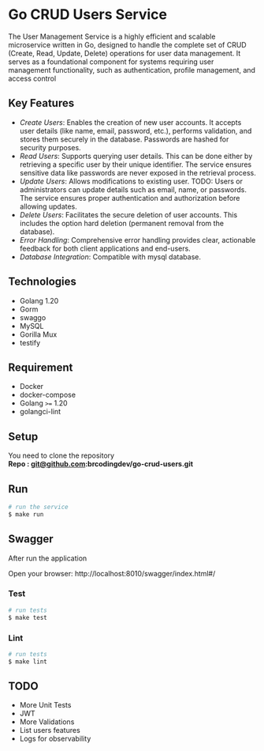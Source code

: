 # Go CRUD Users Service
The User Management Service is a highly efficient and scalable microservice written in Go, designed to handle the complete set of CRUD (Create, Read, Update, Delete) operations for user data management. It serves as a foundational component for systems requiring user management functionality, such as authentication, profile management, and access control

## Key Features
- *Create Users*: Enables the creation of new user accounts. It accepts user details (like name, email, password, etc.), performs validation, and stores them securely in the database. Passwords are hashed for security purposes.
- *Read Users*: Supports querying user details. This can be done either by retrieving a specific user by their unique identifier. The service ensures sensitive data like passwords are never exposed in the retrieval process.
- *Update Users*: Allows modifications to existing user. TODO: Users or administrators can update details such as email, name, or passwords. The service ensures proper authentication and authorization before allowing updates.
- *Delete Users*: Facilitates the secure deletion of user accounts. This includes the option hard deletion (permanent removal from the database).
- *Error Handling*: Comprehensive error handling provides clear, actionable feedback for both client applications and end-users.
- *Database Integration*: Compatible with mysql database.

## Technologies
- Golang 1.20
- Gorm
- swaggo
- MySQL
- Gorilla Mux
- testify

## Requirement
- Docker
- docker-compose
- Golang `>=` 1.20
- golangci-lint

## Setup
You need to clone the repository <br />
<b>Repo : git@github.com:brcodingdev/go-crud-users.git </b>

## Run

```bash
# run the service
$ make run
```

## Swagger
After run the application

Open your browser:
http://localhost:8010/swagger/index.html#/

### Test

```bash
# run tests
$ make test
```

### Lint

```bash
# run tests
$ make lint
```

## TODO
- More Unit Tests
- JWT
- More Validations
- List users features
- Logs for observability